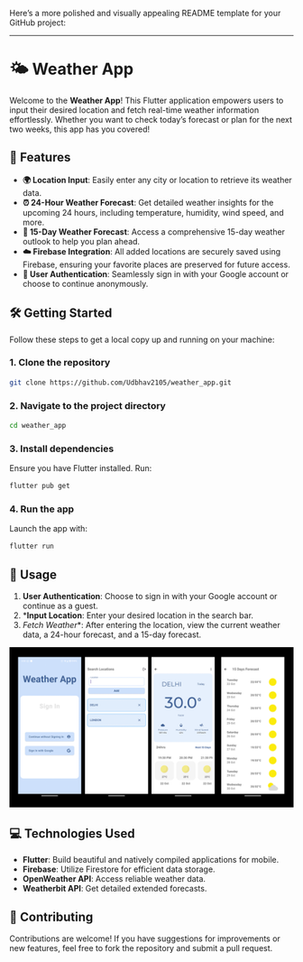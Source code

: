 Here’s a more polished and visually appealing README template for your GitHub project:

---

# 🌤️ Weather App

Welcome to the **Weather App**! This Flutter application empowers users to input their desired location and fetch real-time weather information effortlessly. Whether you want to check today’s forecast or plan for the next two weeks, this app has you covered!

## 🚀 Features

- **🌍 Location Input**: Easily enter any city or location to retrieve its weather data.
- **⏰ 24-Hour Weather Forecast**: Get detailed weather insights for the upcoming 24 hours, including temperature, humidity, wind speed, and more.
- **📅 15-Day Weather Forecast**: Access a comprehensive 15-day weather outlook to help you plan ahead.
- **☁️ Firebase Integration**: All added locations are securely saved using Firebase, ensuring your favorite places are preserved for future access.
- **🔑 User Authentication**: Seamlessly sign in with your Google account or choose to continue anonymously.

## 🛠️ Getting Started

Follow these steps to get a local copy up and running on your machine:

### 1. Clone the repository

```bash
git clone https://github.com/Udbhav2105/weather_app.git
```

### 2. Navigate to the project directory

```bash
cd weather_app
```

### 3. Install dependencies

Ensure you have Flutter installed. Run:

```bash
flutter pub get
```

### 4. Run the app

Launch the app with:

```bash
flutter run
```

## 📖 Usage

1. **User Authentication**: Choose to sign in with your Google account or continue as a guest.
2. ***Input Location**: Enter your desired location in the search bar.
3. *Fetch Weather**: After entering the location, view the current weather data, a 24-hour forecast, and a 15-day forecast.


![UI](./lib/images/weatherApp.png)

## 💻 Technologies Used

- **Flutter**: Build beautiful and natively compiled applications for mobile.
- **Firebase**: Utilize Firestore for efficient data storage.
- **OpenWeather API**: Access reliable weather data.
- **Weatherbit API**: Get detailed extended forecasts.

## 🤝 Contributing

Contributions are welcome! If you have suggestions for improvements or new features, feel free to fork the repository and submit a pull request.
